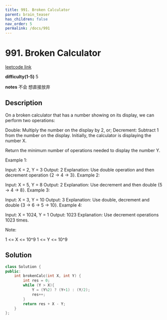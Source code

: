 ```yaml
---
title: 991. Broken Calculator
parent: brain_teaser
has_children: false
nav_order: 5
permalink: /docs/991
---
```

# 991. Broken Calculator
[leetcode link](https://leetcode.com/problems/broken-calculator/)

**difficulty(1-5)** 
5

**notes**
不会 想直接放弃

## Description
On a broken calculator that has a number showing on its display, we can perform two operations:

Double: Multiply the number on the display by 2, or;
Decrement: Subtract 1 from the number on the display.
Initially, the calculator is displaying the number X.

Return the minimum number of operations needed to display the number Y.

 

Example 1:

Input: X = 2, Y = 3
Output: 2
Explanation: Use double operation and then decrement operation {2 -> 4 -> 3}.
Example 2:

Input: X = 5, Y = 8
Output: 2
Explanation: Use decrement and then double {5 -> 4 -> 8}.
Example 3:

Input: X = 3, Y = 10
Output: 3
Explanation:  Use double, decrement and double {3 -> 6 -> 5 -> 10}.
Example 4:

Input: X = 1024, Y = 1
Output: 1023
Explanation: Use decrement operations 1023 times.
 

Note:

1 <= X <= 10^9
1 <= Y <= 10^9

## Solution
```c++
class Solution {
public:
    int brokenCalc(int X, int Y) {
        int res = 0;
        while (Y > X){
            Y = (Y%2) ? (Y+1) : (Y/2);
            res++;
        }
        return res + X - Y;
    }
};
```

<!-- 
Blue label
{: .label .label-blue }

Stable
{: .label .label-green }

New release
{: .label .label-purple }

Coming soon
{: .label .label-yellow }

Deprecated
{: .label .label-red } -->
